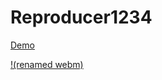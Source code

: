 # Reproducer1234
[Demo](https://cloud.azekclark.dev/s/dwWJN8aDRiocTRd/download/untitled.webm.mp4)


[!(renamed webm)](https://cloud.azekclark.dev/s/dwWJN8aDRiocTRd/download/untitled.webm.mp4)
